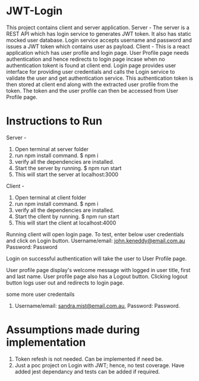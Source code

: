 # JWT-Login
This project contains client and server application. 
Server - The server is a REST API which has login service to generates JWT token. It also has static mocked user database. 
         Login service accepts username and password and issues a JWT token which contains user as payload.
Client - This is a react application which has user profile and login page. User Profile page needs authentication 
         and hence redirects to login page incase when no authentication tokent is found at client end. 
         Login page provides user interface for providing user credentials and calls the Login service to validate the user 
         and get authentication service. This authentication token is then stored at client end along with the extracted user 
         profile from the token. The token and the user profile can then be accessed from User Profile page.
         
         
# Instructions to Run
Server -
 1. Open terminal at server folder
 2. run npm install command. $ npm i
 3. verify all the dependencies are installed.
 3. Start the server by running. $ npm run start
 4. This will start the server at localhost:3000
 
 Client - 
 1. Open terminal at client folder
 2. run npm install command. $ npm i
 3. verify all the dependencies are installed.
 3. Start the cllent by running. $ npm run start
 4. This will start the client at localhost:4000
 
 Running client will open login page. To test, enter below user credentials and click on Login button.
 Username/email: john.keneddy@email.com.au
 Password: Password
 
 Login on successful authentication will take the user to User Profile page. 
 
 User profile page display's welcome message with logged in user title, first and last name.
 User profile page also has a Logout button. Clicking logout button logs user out and redirects to login page.
 
 some more user credentails
 1. Username/email: sandra.mist@email.com.au, Password: Password.

# Assumptions made during implementation
1. Token refesh is not needed. Can be implemented if need be.
2. Just a poc project on Login with JWT; hence, no test coverage. Have added jest dependancy and tests can be added if required.
